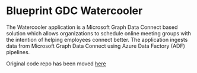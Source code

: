 # Blueprint GDC Watercooler
The Watercooler application is a Microsoft Graph Data Connect based solution which allows organizations to schedule online meeting groups with the intention of helping employees connect better. The application ingests data from Microsoft Graph Data Connect using Azure Data Factory (ADF) pipelines.

Original code repo has been moved [here](https://github.com/microsoftgraph/dataconnect-solutions/tree/main/solutions/watercooler)
